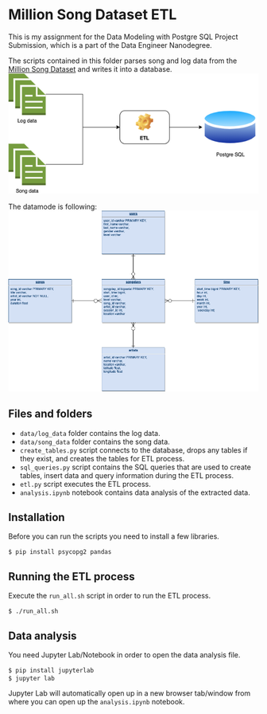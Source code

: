 # Million Song Dataset ETL

This is my assignment for the Data Modeling with Postgre SQL Project Submission, which is a part of the Data Engineer Nanodegree.

The scripts contained in this folder parses song and log data from the [Million Song Dataset](http://millionsongdataset.com/) and writes it into a database.
![Overview](assets/overview.png)



The datamode is following: 
![Data model](assets/datamodel.png)

## Files and folders
* `data/log_data` folder contains the log data. 
* `data/song_data` folder contains the song data.
* `create_tables.py` script connects to the database, drops any tables if they exist, and creates the tables for ETL process.
* `sql_queries.py` script contains the SQL queries that are used to create tables, insert data and query information during the ETL process.
* `etl.py` script executes the ETL process.
* `analysis.ipynb` notebook contains data analysis of the extracted data.

## Installation
Before you can run the scripts you need to install a few libraries.
```
$ pip install psycopg2 pandas 
```

## Running the ETL process
Execute the `run_all.sh` script in order to run the ETL process.
```
$ ./run_all.sh
```

## Data analysis
You need Jupyter Lab/Notebook in order to open the data analysis file.
```
$ pip install jupyterlab
$ jupyter lab
```
Jupyter Lab will automatically open up in a new browser tab/window from where you can open up the `analysis.ipynb` notebook.